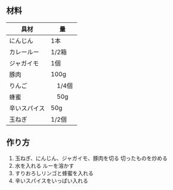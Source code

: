 ## 材料
| 具材 | 量 |
| --- | ---|
|にんじん | 1本 |
|カレールー | 1/2箱 |
|ジャガイモ | 1個 |
|豚肉　| 100g |
|りんご　|　1/4個 |
|蜂蜜　|　50g　|
|辛いスパイス | 50g |
|玉ねぎ | 1/2個 |

## 作り方
1. 玉ねぎ、にんじん、ジャガイモ、豚肉を切る 切ったものを炒める 
2. 水を入れる ルーを溶かす
3. すりおろしリンゴと蜂蜜を入れる
4. 辛いスパイスをいっぱい入れる
